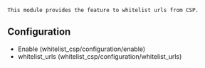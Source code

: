     This module provides the feature to whitelist urls from CSP.

## Configuration

 - Enable (whitelist_csp/configuration/enable)
 - whitelist_urls (whitelist_csp/configuration/whitelist_urls)




